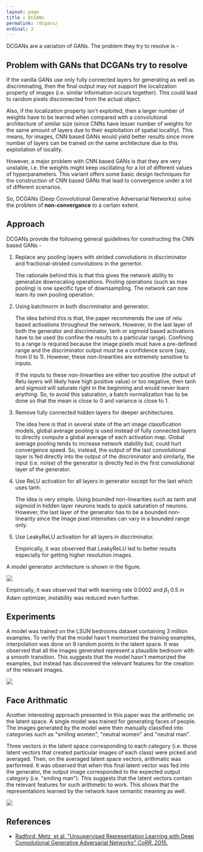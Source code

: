 ```yaml
---
layout: page
title : DCGANs
permalink: /dcgans/
ordinal: 2
---
```


DCGANs are a variation of GANs. The problem they try to resolve is -

## Problem with GANs that DCGANs try to resolve

If the vanilla GANs use only fully connected layers for generating as well as discriminating, then the final output may not support the localization property of images (i.e. similar information occurs together). This could lead to random pixels disconnected from the actual object.

Also, if the localization property isn't exploited, then a larger number of weights have to be learned when compared with a convolutional architecture of similar size (since CNNs have lesser number of weights for the same amount of layers due to their exploitation of spatial locality). This means, for images, CNN based GANs would yield better results since more number of layers can be trained on the same architecture due to this exploitation of locality.

However, a major problem with CNN based GANs is that they are very unstable, i.e. the weights might keep oscillating for a lot of different values of hyperparameters. This variant offers some basic design techniques for the construction of CNN based GANs that lead to convergence under a lot of different scenarios.

So, DCGANs (Deep Convolutional Generative Adversarial Networks) solve the problem of **non-convergance** to a certain extent.

## Approach

DCGANs provide the following general guidelines for constructing the CNN based GANs -
1. Replace any pooling layers with strided convolutions in discriminator and fractional-strided convolutions in the genertor.

   The rationale behind this is that this gives the network ability to generalize downscaling operations. Pooling operations (such as max pooling) is one specific type of downsampling. The network can now learn its own pooling operation.

2. Using batchnorm in both discriminator and generator.

   The idea behind this is that, the paper recommends the use of relu based activations throughout the network. However, in the last layer of both the generator and discriminator, tanh or sigmoid based activations have to be used (to confine the results to a particular range). Confining to a range is required because the image pixels must have a pre-defined range and the discriminator output must be a confidence score (say, from 0 to 1). However, these non-linearities are extremely sensitive to inputs.

   If the inputs to these non-linearities are either too positive (the output of Relu layers will likely have high positive value) or too negative, then tanh and sigmoid will saturate right in the beginning and would never learn anything. So, to avoid this saturation, a batch normalization has to be done so that the mean is close to 0 and variance is close to 1.

3. Remove fully connected hidden layers for deeper architectures.

   The idea here is that in several state of the art image classification models, global average pooling is used instead of fully connected layers to directly compute a global average of each activation map. Global average pooling tends to increase network stability but, could hurt convergence speed. So, instead, the output of the last convolutional layer is fed directly into the output of the discriminator and similarly, the input (i.e. noise) of the generator is directly fed in the first convolutional layer of the generator.

4. Use ReLU activation for all layers in generator except for the last which uses tanh.

   The idea is very simple. Using bounded non-linearities such as tanh and sigmoid in hidden layer neurons leads to quick saturation of neurons. However, the last layer of the generator has to be a bounded non-linearity since the image pixel intensities can vary in a bounded range only.

5. Use LeakyReLU activation for all layers in discriminator.

   Empirically, it was observed that LeakyReLU led to better results especially for getting higher resolution images.

A model generator architecture is shown in the figure.

![]({{site.baseurl}}/images/generator.png)

Empirically, it was observed that with learning rate $0.0002$ and $\beta_1$ $0.5$ in Adam optimizer, instability was reduced even further.

## Experiments

A model was trained on the LSUN bedrooms dataset containing 3 million examples. To verify that the model hasn't memorized the training examples, interpolation was done on 9 random points in the latent space. It was observed that all the images generated represent a plausible bedroom with a smooth transition. This suggests that the model hasn't memorized the examples, but instead has discovered the relevant features for the creation of the relevant images.

![]({{site.baseurl}}/images/dcgans_result.png)

## Face Arithmatic

Another interesting approach presented in this paper was the arithmetic on the latent space. A single model was trained for generating faces of people. The images generated by the model were then manually classified into categories such as "smiling women", "neutral women" and "neutral man".

Three vectors in the latent space corresponding to each category (i.e. those latent vectors that created particular images of each class) were picked and averaged. Then, on the averaged latent space vectors, arithmatic was performed. It was observed that when this final latent vector was fed into the generator, the
output image corresponded to the expected output category (i.e. "smiling man"). This suggests that the latent vectors contain the relevant features for such arithmetic to work. This shows that the representations learned by the network have semantic meaning as well.

![]({{site.baseurl}}/images/dcgans_faces.png)

## References

- [Radford, Metz, et al. "Unsupervised Representation Learning with Deep Convolutional Generative Adversarial Networks" *CoRR*. 2015.](https://arxiv.org/pdf/1511.06434.pdf)
